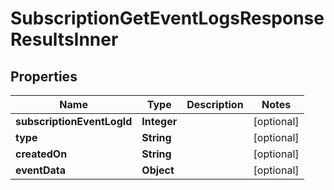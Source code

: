 

# SubscriptionGetEventLogsResponseResultsInner


## Properties

| Name | Type | Description | Notes |
|------------ | ------------- | ------------- | -------------|
|**subscriptionEventLogId** | **Integer** |  |  [optional] |
|**type** | **String** |  |  [optional] |
|**createdOn** | **String** |  |  [optional] |
|**eventData** | **Object** |  |  [optional] |



